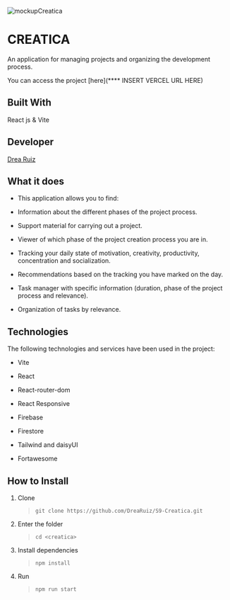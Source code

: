 ![mockupCreatica](https://user-images.githubusercontent.com/108264052/224997546-8bb9ea4f-df02-4f58-ac79-b43050806929.png)

# CREATICA
An application for managing projects and organizing the development process.

You can access the project [here](**** INSERT VERCEL URL HERE)

## Built With
React js & Vite

## Developer
[Drea Ruiz](https://github.com/drearuiz/)

## What it does
- This application allows you to find:

- Information about the different phases of the project process.

- Support material for carrying out a project.

- Viewer of which phase of the project creation process you are in.

- Tracking your daily state of motivation, creativity, productivity, concentration and socialization.

- Recommendations based on the tracking you have marked on the day.

- Task manager with specific information (duration, phase of the project process and relevance).

- Organization of tasks by relevance.

## Technologies
The following technologies and services have been used in the project:

- Vite

- React

- React-router-dom

- React Responsive

- Firebase

- Firestore

- Tailwind and daisyUI

- Fortawesome


## How to Install
1. Clone 
    > `git clone https://github.com/DreaRuiz/S9-Creatica.git`
2. Enter the folder
    > `cd <creatica>`
3. Install dependencies 
    >`npm install`    
4. Run
    >`npm run start`